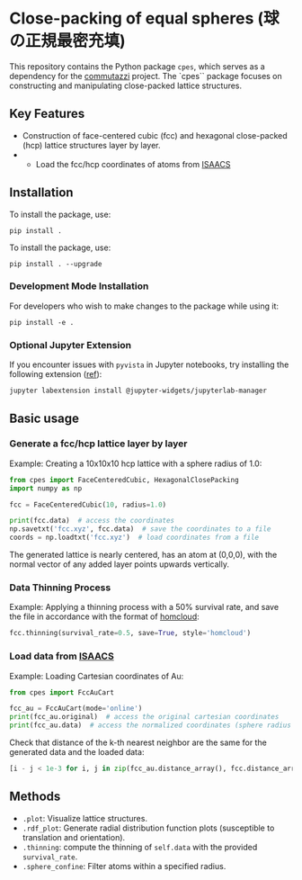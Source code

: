 # Close-packing of equal spheres (球の正規最密充填)

This repository contains the Python package `cpes`, which serves as a dependency for the [commutazzi](https://github.com/CommutativeGrids/commutazzio) project. The `cpes`` package focuses on constructing and manipulating close-packed lattice structures.

## Key Features

* Construction of face-centered cubic (fcc) and hexagonal close-packed (hcp) lattice structures layer by layer.
* * Load the fcc/hcp coordinates of atoms from [ISAACS](http://isaacs.sourceforge.net/ex.html)


## Installation

To install the package, use:
```
pip install .
```
To install the package, use:
```
pip install . --upgrade
```

### Development Mode Installation

For developers who wish to make changes to the package while using it:
```
pip install -e .
```
### Optional Jupyter Extension

If you encounter issues with `pyvista` in Jupyter notebooks, try installing the following extension ([ref](https://github.com/pyvista/pyvista/issues/332)):
```
jupyter labextension install @jupyter-widgets/jupyterlab-manager
```

## Basic usage

### Generate a fcc/hcp lattice layer by layer

Example: Creating a 10x10x10 hcp lattice with a sphere radius of 1.0:

```python
from cpes import FaceCenteredCubic, HexagonalClosePacking
import numpy as np

fcc = FaceCenteredCubic(10, radius=1.0)

print(fcc.data)  # access the coordinates
np.savetxt('fcc.xyz', fcc.data)  # save the coordinates to a file
coords = np.loadtxt('fcc.xyz')  # load coordinates from a file
```

The generated lattice is nearly centered, has an atom at (0,0,0), with the normal vector of any added layer points upwards vertically.

### Data Thinning Process
Example: Applying a thinning process with a 50% survival rate, and save the file in accordance with the format of [homcloud](https://homcloud.dev/index.en.html):
```python
fcc.thinning(survival_rate=0.5, save=True, style='homcloud')
```


### Load data from [ISAACS](http://isaacs.sourceforge.net/ex.html)

Example: Loading Cartesian coordinates of Au:
```python
from cpes import FccAuCart

fcc_au = FccAuCart(mode='online')
print(fcc_au.original)  # access the original cartesian coordinates
print(fcc_au.data)  # access the normalized coordinates (sphere radius normalized to 1.0)
```
Check that distance of the k-th nearest neighbor are the same for the generated data and the loaded data:

```python
[i - j < 1e-3 for i, j in zip(fcc_au.distance_array(), fcc.distance_array())]
```

## Methods

* `.plot`: Visualize lattice structures.
* `.rdf_plot`: Generate radial distribution function plots (susceptible to translation and orientation).
* `.thinning`: compute the thinning of `self.data` with the provided `survival_rate`.
* `.sphere_confine`: Filter atoms within a specified radius.
